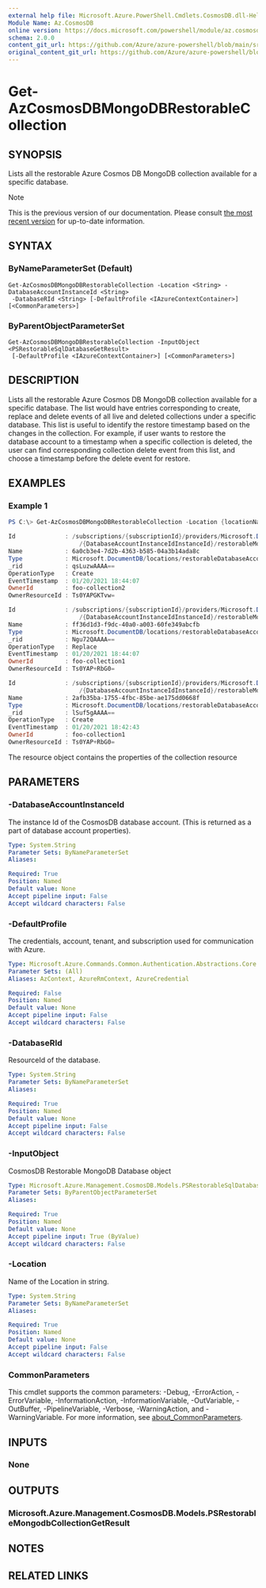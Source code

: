 ```yaml
---
external help file: Microsoft.Azure.PowerShell.Cmdlets.CosmosDB.dll-Help.xml
Module Name: Az.CosmosDB
online version: https://docs.microsoft.com/powershell/module/az.cosmosdb/get-azcosmosdbmongodbrestorablecollection
schema: 2.0.0
content_git_url: https://github.com/Azure/azure-powershell/blob/main/src/CosmosDB/CosmosDB/help/Get-AzCosmosDBMongoDBRestorableCollection.md
original_content_git_url: https://github.com/Azure/azure-powershell/blob/main/src/CosmosDB/CosmosDB/help/Get-AzCosmosDBMongoDBRestorableCollection.md
---
```


# Get-AzCosmosDBMongoDBRestorableCollection

## SYNOPSIS
Lists all the restorable Azure Cosmos DB MongoDB collection available for a specific database.

> [!NOTE]
>This is the previous version of our documentation. Please consult [the most recent version](/powershell/module/az.cosmosdb/get-azcosmosdbmongodbrestorablecollection) for up-to-date information.

## SYNTAX

### ByNameParameterSet (Default)
```
Get-AzCosmosDBMongoDBRestorableCollection -Location <String> -DatabaseAccountInstanceId <String>
 -DatabaseRId <String> [-DefaultProfile <IAzureContextContainer>] [<CommonParameters>]
```

### ByParentObjectParameterSet
```
Get-AzCosmosDBMongoDBRestorableCollection -InputObject <PSRestorableSqlDatabaseGetResult>
 [-DefaultProfile <IAzureContextContainer>] [<CommonParameters>]
```

## DESCRIPTION
Lists all the restorable Azure Cosmos DB MongoDB collection available for a specific database.
The list would have entries corresponding to create, replace and delete events of all live and deleted collections under a specific database.
This list is useful to identify the restore timestamp based on the changes in the collection. 
For example, if user wants to restore the database account to a timestamp when a specific collection is deleted, the user can find corresponding collection delete event from this list, and choose a timestamp before the delete event for restore.

## EXAMPLES

### Example 1
```powershell
PS C:\> Get-AzCosmosDBMongoDBRestorableCollection -Location {locationName} -DatabaseAccountInstanceId {DatabaseAccountInstanceIdInstanceId} -DatabaseRId {DatabaseRId}

Id              : /subscriptions/{subscriptionId}/providers/Microsoft.DocumentDB/locations/{locationName}/restorableDatabaseAccounts
                    /{DatabaseAccountInstanceIdInstanceId}/restorableMongoDBCollections/6a0cb3e4-7d2b-4363-b585-04a3b14ada8c
Name            : 6a0cb3e4-7d2b-4363-b585-04a3b14ada8c
Type            : Microsoft.DocumentDB/locations/restorableDatabaseAccounts/restorableMongoDBCollections
_rid            : qsLuzwAAAA==
OperationType   : Create
EventTimestamp  : 01/20/2021 18:44:07
OwnerId         : foo-collection2
OwnerResourceId : Ts0YAPGKTvw=

Id              : /subscriptions/{subscriptionId}/providers/Microsoft.DocumentDB/locations/{locationName}/restorableDatabaseAccounts
                    /{DatabaseAccountInstanceIdInstanceId}/restorableMongoDBCollections/ff36d1d3-f9dc-40a0-a003-60fe349abcfb
Name            : ff36d1d3-f9dc-40a0-a003-60fe349abcfb
Type            : Microsoft.DocumentDB/locations/restorableDatabaseAccounts/restorableMongoDBCollections
_rid            : Ngu72QAAAA==
OperationType   : Replace
EventTimestamp  : 01/20/2021 18:44:07
OwnerId         : foo-collection1
OwnerResourceId : Ts0YAP+RbG0=

Id              : /subscriptions/{subscriptionId}/providers/Microsoft.DocumentDB/locations/{locationName}/restorableDatabaseAccounts
                    /{DatabaseAccountInstanceIdInstanceId}/restorableMongoDBCollections/2afb35ba-1755-4fbc-85be-ae175dd0668f
Name            : 2afb35ba-1755-4fbc-85be-ae175dd0668f
Type            : Microsoft.DocumentDB/locations/restorableDatabaseAccounts/restorableMongoDBCollections
_rid            : lSuf5gAAAA==
OperationType   : Create
EventTimestamp  : 01/20/2021 18:42:43
OwnerId         : foo-collection1
OwnerResourceId : Ts0YAP+RbG0=
```

The resource object contains the properties of the collection resource

## PARAMETERS

### -DatabaseAccountInstanceId
The instance Id of the CosmosDB database account.
(This is returned as a part of database account properties).

```yaml
Type: System.String
Parameter Sets: ByNameParameterSet
Aliases:

Required: True
Position: Named
Default value: None
Accept pipeline input: False
Accept wildcard characters: False
```

### -DefaultProfile
The credentials, account, tenant, and subscription used for communication with Azure.

```yaml
Type: Microsoft.Azure.Commands.Common.Authentication.Abstractions.Core.IAzureContextContainer
Parameter Sets: (All)
Aliases: AzContext, AzureRmContext, AzureCredential

Required: False
Position: Named
Default value: None
Accept pipeline input: False
Accept wildcard characters: False
```

### -DatabaseRId
ResourceId of the database.

```yaml
Type: System.String
Parameter Sets: ByNameParameterSet
Aliases:

Required: True
Position: Named
Default value: None
Accept pipeline input: False
Accept wildcard characters: False
```

### -InputObject
CosmosDB Restorable MongoDB Database object

```yaml
Type: Microsoft.Azure.Management.CosmosDB.Models.PSRestorableSqlDatabaseGetResult
Parameter Sets: ByParentObjectParameterSet
Aliases:

Required: True
Position: Named
Default value: None
Accept pipeline input: True (ByValue)
Accept wildcard characters: False
```

### -Location
Name of the Location in string.

```yaml
Type: System.String
Parameter Sets: ByNameParameterSet
Aliases:

Required: True
Position: Named
Default value: None
Accept pipeline input: False
Accept wildcard characters: False
```

### CommonParameters
This cmdlet supports the common parameters: -Debug, -ErrorAction, -ErrorVariable, -InformationAction, -InformationVariable, -OutVariable, -OutBuffer, -PipelineVariable, -Verbose, -WarningAction, and -WarningVariable. For more information, see [about_CommonParameters](http://go.microsoft.com/fwlink/?LinkID=113216).

## INPUTS

### None

## OUTPUTS

### Microsoft.Azure.Management.CosmosDB.Models.PSRestorableMongodbCollectionGetResult

## NOTES

## RELATED LINKS
